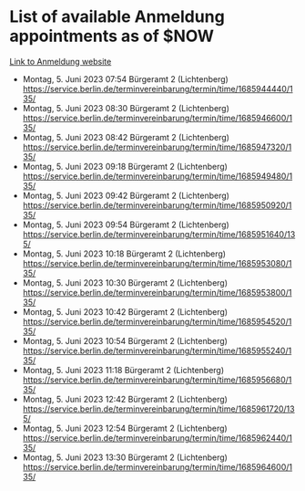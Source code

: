 # List of available Anmeldung appointments as of $NOW
[Link to Anmeldung website](https://service.berlin.de/terminvereinbarung/termin/tag.php?termin=1&anliegen[]=120686&dienstleisterlist=122210,122217,327316,122219,327312,122227,327314,122231,327346,122243,327348,122254,122252,329742,122260,329745,122262,329748,122271,327278,122273,327274,122277,327276,330436,122280,327294,122282,327290,122284,327292,122291,327270,122285,327266,122286,327264,122296,327268,150230,329760,122297,327286,122294,327284,122312,329763,122314,329775,122304,327330,122311,327334,122309,327332,317869,122281,327352,122279,329772,122283,122276,327324,122274,327326,122267,329766,122246,327318,122251,327320,122257,327322,122208,327298,122226,327300&herkunft=http%3A%2F%2Fservice.berlin.de%2Fdienstleistung%2F120686%2F)
- Montag, 5. Juni 2023 07:54 Bürgeramt 2 (Lichtenberg) https://service.berlin.de/terminvereinbarung/termin/time/1685944440/135/
- Montag, 5. Juni 2023 08:30 Bürgeramt 2 (Lichtenberg) https://service.berlin.de/terminvereinbarung/termin/time/1685946600/135/
- Montag, 5. Juni 2023 08:42 Bürgeramt 2 (Lichtenberg) https://service.berlin.de/terminvereinbarung/termin/time/1685947320/135/
- Montag, 5. Juni 2023 09:18 Bürgeramt 2 (Lichtenberg) https://service.berlin.de/terminvereinbarung/termin/time/1685949480/135/
- Montag, 5. Juni 2023 09:42 Bürgeramt 2 (Lichtenberg) https://service.berlin.de/terminvereinbarung/termin/time/1685950920/135/
- Montag, 5. Juni 2023 09:54 Bürgeramt 2 (Lichtenberg) https://service.berlin.de/terminvereinbarung/termin/time/1685951640/135/
- Montag, 5. Juni 2023 10:18 Bürgeramt 2 (Lichtenberg) https://service.berlin.de/terminvereinbarung/termin/time/1685953080/135/
- Montag, 5. Juni 2023 10:30 Bürgeramt 2 (Lichtenberg) https://service.berlin.de/terminvereinbarung/termin/time/1685953800/135/
- Montag, 5. Juni 2023 10:42 Bürgeramt 2 (Lichtenberg) https://service.berlin.de/terminvereinbarung/termin/time/1685954520/135/
- Montag, 5. Juni 2023 10:54 Bürgeramt 2 (Lichtenberg) https://service.berlin.de/terminvereinbarung/termin/time/1685955240/135/
- Montag, 5. Juni 2023 11:18 Bürgeramt 2 (Lichtenberg) https://service.berlin.de/terminvereinbarung/termin/time/1685956680/135/
- Montag, 5. Juni 2023 12:42 Bürgeramt 2 (Lichtenberg) https://service.berlin.de/terminvereinbarung/termin/time/1685961720/135/
- Montag, 5. Juni 2023 12:54 Bürgeramt 2 (Lichtenberg) https://service.berlin.de/terminvereinbarung/termin/time/1685962440/135/
- Montag, 5. Juni 2023 13:30 Bürgeramt 2 (Lichtenberg) https://service.berlin.de/terminvereinbarung/termin/time/1685964600/135/
